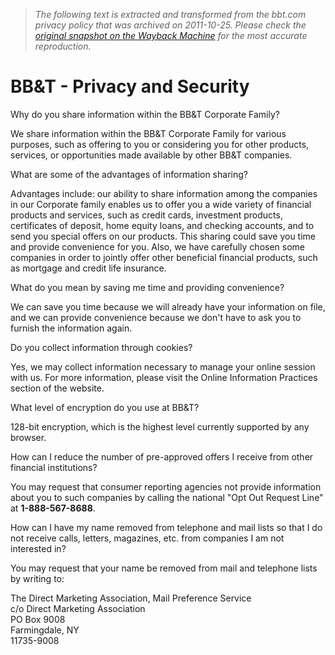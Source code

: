 > *The following text is extracted and transformed from the bbt.com privacy policy that was archived on 2011-10-25. Please check the [original snapshot on the Wayback Machine](https://web.archive.org/web/20111025143506id_/http%3A//www.bbt.com/bbt/about/privacyandsecurity/default.html) for the most accurate reproduction.*

# BB&T - Privacy and Security

Why do you share information within the BB&T Corporate Family?

We share information within the BB&T Corporate Family for various purposes, such as offering to you or considering you for other products, services, or opportunities made available by other BB&T companies. 

What are some of the advantages of information sharing?

Advantages include: our ability to share information among the companies in our Corporate family enables us to offer you a wide variety of financial products and services, such as credit cards, investment products, certificates of deposit, home equity loans, and checking accounts, and to send you special offers on our products. This sharing could save you time and provide convenience for you. Also, we have carefully chosen some companies in order to jointly offer other beneficial financial products, such as mortgage and credit life insurance. 

What do you mean by saving me time and providing convenience?

We can save you time because we will already have your information on file, and we can provide convenience because we don't have to ask you to furnish the information again. 

Do you collect information through cookies?

Yes, we may collect information necessary to manage your online session with us. For more information, please visit the Online Information Practices section of the website. 

What level of encryption do you use at BB&T?

128-bit encryption, which is the highest level currently supported by any browser. 

How can I reduce the number of pre-approved offers I receive from other financial institutions?

You may request that consumer reporting agencies not provide information about you to such companies by calling the national "Opt Out Request Line" at **1-888-567-8688**. 

How can I have my name removed from telephone and mail lists so that I do not receive calls, letters, magazines, etc. from companies I am not interested in?

You may request that your name be removed from mail and telephone lists by writing to: 

The Direct Marketing Association, Mail Preference Service  
c/o Direct Marketing Association  
PO Box 9008  
Farmingdale, NY  
11735-9008
